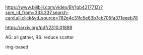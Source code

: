 https://www.bilibili.com/video/BV1gb421771Z/?spm_id_from=333.337.search-card.all.click&vd_source=782e4c31fc5e63b7cb705fa371eeeb78

https://arxiv.org/pdf/2310.01889

AG: all gather, RS: reduce scatter

ring-based
